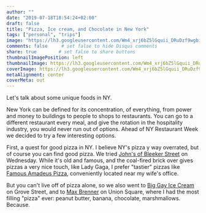 ```yaml
---
author: ""
date: "2019-07-18T18:54:24+02:00"
draft: false
title: "Pizza, Ice cream, and Chocolate in New York"
tags: ["personal", "trips"]
image: "https://lh3.googleusercontent.com/Wm4_xrj6bZ5lGquii_DRuDzf9wgbi88FZMJakhc7e2qvzAVzufFQLzGLVH3msPys9mYT4y0dEwMeJf7vFB5jJ14PldwVVc7Wzfz0xYeEMpQxULw86xCKSBg2MXshyq7QrSWND7dvncg=w1920-h1080"
comments: false     # set false to hide Disqus comments
share: true        # set false to share buttons
thumbnailImagePosition: left
thumbnailImage: https://lh3.googleusercontent.com/Wm4_xrj6bZ5lGquii_DRuDzf9wgbi88FZMJakhc7e2qvzAVzufFQLzGLVH3msPys9mYT4y0dEwMeJf7vFB5jJ14PldwVVc7Wzfz0xYeEMpQxULw86xCKSBg2MXshyq7QrSWND7dvncg=w1920-h1080
coverImage: https://lh3.googleusercontent.com/Wm4_xrj6bZ5lGquii_DRuDzf9wgbi88FZMJakhc7e2qvzAVzufFQLzGLVH3msPys9mYT4y0dEwMeJf7vFB5jJ14PldwVVc7Wzfz0xYeEMpQxULw86xCKSBg2MXshyq7QrSWND7dvncg=w1920-h1080
metaAlignment: center
coverMeta: out
---
```


Let's talk about some unique foods in NY.

<!--more-->

New York can be defined for its concentration, of everything, from power and money to buildings to people to shops to restaurants. You can go to a different restaurant every meal, and give the rotation in the hospitality industry, you would never run out of options. Ahead of NY Restaurant Week we decided to try a few interesting options.

First, a quest for good pizza in NY. I believe NY's pizza y way overrated, but of course you can find good pizza. We tried [John's of Bleeker Street](http://www.johnsbrickovenpizza.com/) on Wednesday. While it's old and famous, and the coal-fired brick over gives pizzas a very nice touch, like Lady Gaga, I prefer "tastier" pizzas like [Famous Amadeus Pizza](https://www.famousamadeus.com/), conveniently located near my wife's office.

But you can't live off of pizza alone, so we also went to [Big Gay Ice Cream](https://biggayicecream.com/) on Grove Street, and to [Max Brenner](https://maxbrenner.com/) on Union Square, where I had the most filling "pizza" ever: peanut butter, banana, chocolate, marshmallows. Because.  

<script src="https://cdn.jsdelivr.net/npm/publicalbum@latest/embed-ui.min.js" async></script>
<div class="pa-gallery-player-widget" style="width:100%; height:480px; display:none;"
  data-link="https://photos.app.goo.gl/JWaeUFMctL8j5ppG6"
  data-title="8 new photos by Jorge Cortell">
  <img data-src="https://lh3.googleusercontent.com/tW_fYRs-cP7cAo0jmQFp4Z-ugkYrO9o46PoAs5iSK8cGf8EaTGgaYKLlX2CgtWTClG99DHniqYVftkA9ufYxUGRtcUXlPWDKyxo6hdvyRtkAscY5VFawd6ub1q9RIgjOnNNPSAMuAZU=w1920-h1080" src="" alt="" />
  <img data-src="https://lh3.googleusercontent.com/nhIBh534WSlQZzvVXwaAn7EBjRhmlk-2iF3KqD5ABYQWXShbsrUlxtZT-aMWU3QqPo7b8posxUOUNOTQqZf1VntZIfKM0a3xU43MHxA-m2PD0UG8jscCA-OWNdA5pTxae3dS7jmgcjE=w1920-h1080" src="" alt="" />
  <img data-src="https://lh3.googleusercontent.com/UGPPQ4fb2MXlXnE2yGybr9m6lLxvJjh9yWCuUU-qIWai2KsR8E7mklPDfqPCnEuvOfgPlfDuL5I9Q8v55xTqEB7uotueHN1jwXWzZInm1t71NuyMMH2VXAUevrZQsnzCMPS89g48A4A=w1920-h1080" src="" alt="" />
  <img data-src="https://lh3.googleusercontent.com/vKaVxvQ3ICdkBN1i9pl3XldpTftUsAhws44i-SrbkRLA8YeJlnBGfAyFu4Rky8_9h1eRiq39hL8-8K28mfdVHAXakjP3qUvTa0h74pvaujBtYaogf1Z0GHwpgPib8VkFy7V_aZYGJ9U=w1920-h1080" src="" alt="" />
  <img data-src="https://lh3.googleusercontent.com/aJm0_AjHZ9EdB3238KvEc7TSJV0qAK5fUsJl42CZAo1Jc1o7wHgmRosLC4W4SSgTdjvJ02GWhpE0ujsm6CCyyE5vJ5Wwq4ql2orOBNu77aONSFBYKJeaTiMH00P11hXE1AikBrUC3Pw=w1920-h1080" src="" alt="" />
  <img data-src="https://lh3.googleusercontent.com/wEptXfNYn1O44Q3X1j01o_yiuKhQehxW69wdUapLF65aiPA_cDkb605N013fzCbvwXc_paJU1iGYR3l0GcMV_NVvLgK9IVyvCyA85xcBSNFfxSprgwrEH5oU99JAAZxKmEgDwcO8o0E=w1920-h1080" src="" alt="" />
  <img data-src="https://lh3.googleusercontent.com/bGTEelgdruTBvUBow721bCAXnj9RvcqFJvrI-_Pi6fFdX1XbO9TUFq4WIOLJJ6Di2qKkwViyrjDNW-WNf55dL0wCGxbDYsd_kbUGlKKPHLvyBTIb6a9wVZZ3KYnzO1KkmIlq48vePJ0=w1920-h1080" src="" alt="" />
  <img data-src="https://lh3.googleusercontent.com/7h2Lta54YpYyHaSyDgUgJQzxoLoMYrZTkahGosc0c3Pir8h-T04AlkctPsnkyxJrG3WAMeHh5f7KFeFRcbd69tWp_qIHj1POE2jorJC3Pv8P4JnVsMNUk_b9gJMMU3EwSE79dmEzzvA=w1920-h1080" src="" alt="" />
</div>
